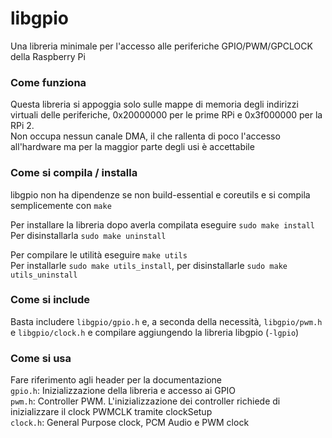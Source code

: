 # libgpio
Una libreria minimale per l'accesso alle periferiche GPIO/PWM/GPCLOCK della Raspberry Pi

### Come funziona
Questa libreria si appoggia solo sulle mappe di memoria degli indirizzi virtuali delle periferiche,
0x20000000 per le prime RPi e 0x3f000000 per la RPi 2.  
Non occupa nessun canale DMA, il che rallenta di poco l'accesso all'hardware ma per la maggior parte degli usi è accettabile

### Come si compila / installa
libgpio non ha dipendenze se non build-essential e coreutils e si compila semplicemente con `make`  

Per installare la libreria dopo averla compilata eseguire `sudo make install`  
Per disinstallarla `sudo make uninstall`

Per compilare le utilità eseguire `make utils`  
Per installarle `sudo make utils_install`, per disinstallarle `sudo make utils_uninstall`

### Come si include
Basta includere `libgpio/gpio.h` e, a seconda della necessità, `libgpio/pwm.h` e `libgpio/clock.h` e compilare aggiungendo la libreria libgpio (`-lgpio`)

### Come si usa
Fare riferimento agli header per la documentazione  
`gpio.h`: Inizializzazione della libreria e accesso ai GPIO  
`pwm.h`: Controller PWM. L'inizializzazione dei controller richiede di inizializzare il clock PWMCLK tramite clockSetup  
`clock.h`: General Purpose clock, PCM Audio e PWM clock
